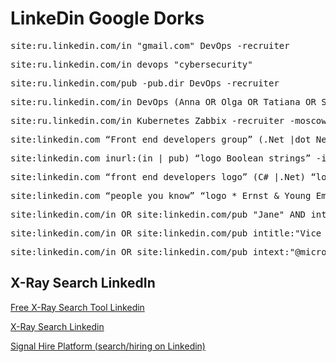 # LinkeDin Google Dorks

<pre>site:ru.linkedin.com/in "gmail.com" DevOps -recruiter</pre>

<pre>site:ru.linkedin.com/in devops "cybersecurity"</pre>

<pre>site:ru.linkedin.com/pub -pub.dir DevOps -recruiter</pre>

<pre>site:ru.linkedin.com/in DevOps (Anna OR Olga OR Tatiana OR Svetlana OR Anastasia) -recruiter</pre>

<pre>site:ru.linkedin.com/in Kubernetes Zabbix -recruiter -moscow</pre>

<pre>site:linkedin.com “Front end developers group” (.Net |dot Net) Greater Boston Area) -dir -job -jobs -sample -samples -template -resume service -resume writers -resume writing</pre>

<pre>site:linkedin.com inurl:(in | pub) “logo Boolean strings” -inurl:dir</pre>

<pre>site:linkedin.com “front end developers logo” (C# |.Net) “location * Greater Boston Area”</pre>

<pre>site:linkedin.com “people you know” “logo * Ernst & Young Employees and Alumni” java</pre>

<pre>site:linkedin.com/in OR site:linkedin.com/pub "Jane" AND intitle:"Microsoft" AND (intext:"Language*" AND "Mandarin")</pre>

<pre>site:linkedin.com/in OR site:linkedin.com/pub intitle:"Vice President" AND intitle:"Microsoft" AND ("Education" AND "UNSW")</pre>

<pre>site:linkedin.com/in OR site:linkedin.com/pub intext:"@microsoft.com"</pre>

<h2>X-Ray Search LinkedIn</h2>

<a href="https://recruitmentgeek.com/tools/linkedin">Free X-Ray Search Tool Linkedin</a> 

<a href="https://recruitin.net/">X-Ray Search Linkedin</a>

<a href="https://www.signalhire.com/">Signal Hire Platform (search/hiring on Linkedin)</a>

